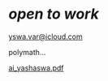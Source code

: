 # *open to work*

yswa.var@icloud.com

polymath...

[ai_yashaswa.pdf](https://github.com/user-attachments/files/18781708/ai_yashaswa.pdf)

